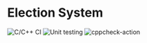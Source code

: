 # Election System

![C/C++ CI](https://github.com/99002671/genesis_sdlc/workflows/C/C++%20CI/badge.svg?branch=master) ![Unit testing](https://github.com/99002671/genesis_sdlc/workflows/Unit%20testing/badge.svg?branch=master) ![cppcheck-action](https://github.com/99002671/genesis_sdlc/workflows/cppcheck-action/badge.svg?branch=master)
